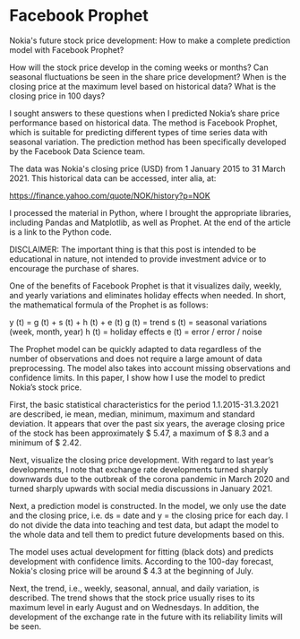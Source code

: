 # Facebook Prophet

Nokia's future stock price development: How to make a complete prediction model with Facebook Prophet?

How will the stock price develop in the coming weeks or months? Can seasonal fluctuations be seen in the share price development? When is the closing price at the maximum level based on historical data? What is the closing price in 100 days?

I sought answers to these questions when I predicted Nokia’s share price performance based on historical data. The method is Facebook Prophet, which is suitable for predicting different types of time series data with seasonal variation. The prediction method has been specifically developed by the Facebook Data Science team.

The data was Nokia's closing price (USD) from 1 January 2015 to 31 March 2021. This historical data can be accessed, inter alia, at:

https://finance.yahoo.com/quote/NOK/history?p=NOK

I processed the material in Python, where I brought the appropriate libraries, including Pandas and Matplotlib, as well as Prophet. At the end of the article is a link to the Python code.

DISCLAIMER: The important thing is that this post is intended to be educational in nature, not intended to provide investment advice or to encourage the purchase of shares.

One of the benefits of Facebook Prophet is that it visualizes daily, weekly, and yearly variations and eliminates holiday effects when needed. In short, the mathematical formula of the Prophet is as follows:

y (t) = g (t) + s (t) + h (t) + e (t)
g (t) = trend
s (t) = seasonal variations (week, month, year)
h (t) = holiday effects
e (t) = error / error / noise

The Prophet model can be quickly adapted to data regardless of the number of observations and does not require a large amount of data preprocessing. The model also takes into account missing observations and confidence limits. In this paper, I show how I use the model to predict Nokia’s stock price.

First, the basic statistical characteristics for the period 1.1.2015-31.3.2021 are described, ie mean, median, minimum, maximum and standard deviation. It appears that over the past six years, the average closing price of the stock has been approximately $ 5.47, a maximum of $ 8.3 and a minimum of $ 2.42.

Next, visualize the closing price development. With regard to last year’s developments, I note that exchange rate developments turned sharply downwards due to the outbreak of the corona pandemic in March 2020 and turned sharply upwards with social media discussions in January 2021.

Next, a prediction model is constructed. In the model, we only use the date and the closing price, i.e. ds = date and y = the closing price for each day. I do not divide the data into teaching and test data, but adapt the model to the whole data and tell them to predict future developments based on this.

The model uses actual development for fitting (black dots) and predicts development with confidence limits. According to the 100-day forecast, Nokia's closing price will be around $ 4.3 at the beginning of July.

Next, the trend, i.e., weekly, seasonal, annual, and daily variation, is described. The trend shows that the stock price usually rises to its maximum level in early August and on Wednesdays. In addition, the development of the exchange rate in the future with its reliability limits will be seen.

